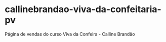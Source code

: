 # callinebrandao-viva-da-confeitaria-pv
Página de vendas do curso Viva da Confeira - Calline Brandão

